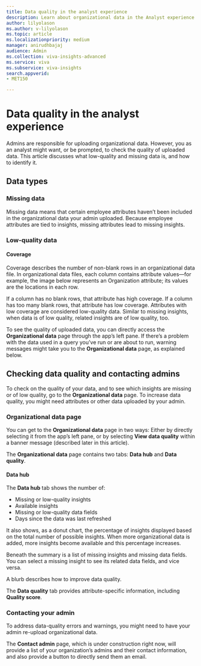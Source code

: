 ```yaml
---
title: Data quality in the analyst experience
description: Learn about organizational data in the Analyst experience of the Microsoft Viva Insights advanced insights app.
author: lilyolason
ms.author: v-lilyolason
ms.topic: article
ms.localizationpriority: medium 
manager: anirudhbajaj
audience: Admin
ms.collection: viva-insights-advanced 
ms.service: viva 
ms.subservice: viva-insights 
search.appverid: 
- MET150 

---
```


# Data quality in the analyst experience

Admins are responsible for uploading organizational data. However, you as an analyst might want, or be prompted, to check the quality of uploaded data. This article discusses what low-quality and missing data is, and how to identify it.

## Data types

### Missing data

Missing data means that certain employee attributes haven’t been included in the organizational data your admin uploaded. Because employee attributes are tied to insights, missing attributes lead to missing insights.

### Low-quality data

#### Coverage

Coverage describes the number of non-blank rows in an organizational data file. In organizational data files, each column contains attribute values—for example, the image below represents an Organization attribute; its values are the locations in each row. 

If a column has no blank rows, that attribute has high coverage. If a column has too many blank rows, that attribute has low coverage. Attributes with low coverage are considered low-quality data. Similar to missing insights, when data is of low quality, related insights are of low quality, too.
 
To see the quality of uploaded data, you can directly access the **Organizational data** page through the app’s left pane. If there’s a problem with the data used in a query you’ve run or are about to run, warning messages might take you to the **Organizational data** page, as explained below.

## Checking data quality and contacting admins

To check on the quality of your data, and to see which insights are missing or of low quality, go to the **Organizational data** page. To increase data quality, you might need attributes or other data uploaded by your admin.

### Organizational data page

You can get to the **Organizational data** page in two ways: Either by directly selecting it from the app’s left pane, or by selecting **View data quality** within a banner message (described later in this article).

The **Organizational data** page contains two tabs: **Data hub** and **Data quality**.

#### Data hub

The **Data hub** tab shows the number of:

* Missing or low-quality insights
* Available insights
* Missing or low-quality data fields
* Days since the data was last refreshed

It also shows, as a donut chart, the percentage of insights displayed based on the total number of possible insights. When more organizational data is added, more insights become available and this percentage increases.

Beneath the summary is a list of missing insights and missing data fields. You can select a missing insight to see its related data fields, and vice versa.

A blurb describes how to improve data quality.

The **Data quality** tab provides attribute-specific information, including **Quality score**.

### Contacting your admin 

To address data-quality errors and warnings, you might need to have your admin re-upload organizational data. 

The **Contact admin** page, which is under construction right now, will provide a list of your organization’s admins and their contact information, and also provide a button to directly send them an email.
 
